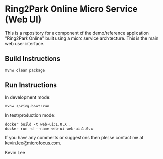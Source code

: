 Ring2Park Online Micro Service (Web UI)
=======================================

This is a repository for a component of the demo/reference application "Ring2Park Online" built using a micro service architecture.
This is the main web user interface.

Build Instructions
------------------

`mvnw clean package`

Run Instructions
----------------

In development mode:

`mvnw spring-boot:run`

In test\production mode:

```
docker build -t web-ui:1.0.X . 
docker run -d --name web-ui web-ui:1.0.x
```

If you have any comments or suggestions then please contact me at [kevin.lee@microfocus.com](mailto:kevin.lee@microfocus.com).

Kevin Lee
